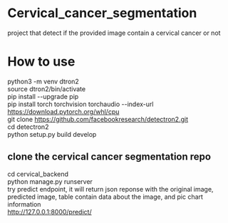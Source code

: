 # Cervical_cancer_segmentation
project that detect if the provided image contain a cervical cancer or not
# How to use<br>
python3 -m venv dtron2<br>
source dtron2/bin/activate<br>
pip install --upgrade pip<br>
pip install torch torchvision torchaudio --index-url https://download.pytorch.org/whl/cpu<br>
git clone https://github.com/facebookresearch/detectron2.git<br>
cd detectron2<br>
python setup.py build develop<br>
## clone the cervical cancer segmentation repo<br>
cd cervical_backend<br>
python manage.py runserver<br>
try predict endpoint, it will return json reponse with the original image, predicted image, table contain data about the image, and pic chart information<br>
http://127.0.0.1:8000/predict/

